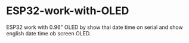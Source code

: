 # ESP32-work-with-OLED
ESP32 work with 0.96" OLED by show thai date time on serial and show english date time ob screen OLED.

